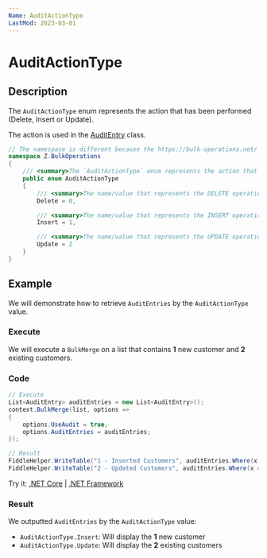 ```yaml
---
Name: AuditActionType
LastMod: 2023-03-01
---
```


# AuditActionType

## Description

The `AuditActionType` enum represents the action that has been performed (Delete, Insert or Update).

The action is used in the [AuditEntry](audit-entry.md) class.

```csharp
// The namespace is different because the https://bulk-operations.net/ library is used under the hood.
namespace Z.BulkOperations
{
    /// <summary>The `AuditActionType` enum represents the action that has been performed (Delete, Insert or Update). The action is used in the [AuditEntry](audit-entry.md) class.</summary>
    public enum AuditActionType
    {
        /// <summary>The name/value that represents the DELETE operation.</summary>
        Delete = 0,

        /// <summary>The name/value that represents the INSERT operation.</summary>
        Insert = 1,

        /// <summary>The name/value that represents the UPDATE operation.</summary>
        Update = 2
    }
}
```

## Example

We will demonstrate how to retrieve `AuditEntries` by the `AuditActionType` value.

### Execute

We will execute a `BulkMerge` on a list that contains **1** new customer and **2** existing customers.

### Code

```csharp
// Execute
List<AuditEntry> auditEntries = new List<AuditEntry>();
context.BulkMerge(list, options =>
{
    options.UseAudit = true;
    options.AuditEntries = auditEntries;
});

// Result
FiddleHelper.WriteTable("1 - Inserted Customers", auditEntries.Where(x => x.Action == AuditActionType.Insert));
FiddleHelper.WriteTable("2 - Updated Customers", auditEntries.Where(x => x.Action == AuditActionType.Update));
```

Try it: [.NET Core](https://dotnetfiddle.net/) | [.NET Framework](https://dotnetfiddle.net/)

### Result

We outputted `AuditEntries` by the `AuditActionType` value:

- `AuditActionType.Insert`: Will display the **1** new customer
- `AuditActionType.Update`: Will display the **2** existing customers

